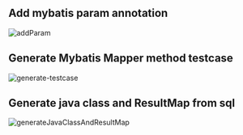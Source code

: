 ## Add mybatis param annotation 
![addParam](https://raw.githubusercontent.com/gejun123456/MyBatisCodeHelper-Pro/master/screenshots/addParamForOneClick.gif)


## Generate Mybatis Mapper method testcase

![generate-testcase](https://raw.githubusercontent.com/gejun123456/MyBatisCodeHelper-Pro/master/screenshots/generateTestCaseByClick.gif)


## Generate java class and ResultMap from sql

![generateJavaClassAndResultMap](https://raw.githubusercontent.com/gejun123456/MyBatisCodeHelper-Pro/master/screenshots/generateJavaClassAndResultMap.gif)
